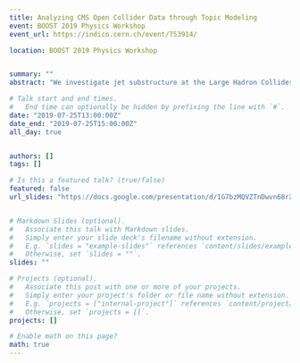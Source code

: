 ```yaml
---
title: Analyzing CMS Open Collider Data through Topic Modeling
event: BOOST 2019 Physics Workshop
event_url: https://indico.cern.ch/event/753914/

location: BOOST 2019 Physics Workshop


summary: ""
abstract: "We investigate jet substructure at the Large Hadron Collider with the CMS Open Data. We analyze a sample of jets from 2.3/fb of 7 TeV proton-proton collisions detected by the CMS experiment in 2011 with the companion simulated (both pre- and post-detector) datasets, focusing on a high-quality sample of jets with transverse momenta restricted to between 375 and 425 GeV. We further move to a specific analysis of jet classification using the unsupervised algorithm of jet topics to provide a new way of defining the categories of quark and gluon jets through their observable properties."

# Talk start and end times.
#   End time can optionally be hidden by prefixing the line with `#`.
date: "2019-07-25T13:00:00Z"
date_end: "2019-07-25T15:00:00Z"
all_day: true


authors: []
tags: []

# Is this a featured talk? (true/false)
featured: false
url_slides: "https://docs.google.com/presentation/d/1G7bzMQVZTnDwvn68r2P4fuZyfJIf58LyPQ_efgno8bg/edit?usp=sharing"


# Markdown Slides (optional).
#   Associate this talk with Markdown slides.
#   Simply enter your slide deck's filename without extension.
#   E.g. `slides = "example-slides"` references `content/slides/example-slides.md`.
#   Otherwise, set `slides = ""`.
slides: ""

# Projects (optional).
#   Associate this post with one or more of your projects.
#   Simply enter your project's folder or file name without extension.
#   E.g. `projects = ["internal-project"]` references `content/project/deep-learning/index.md`.
#   Otherwise, set `projects = []`.
projects: []

# Enable math on this page?
math: true
---
```


